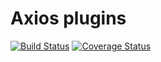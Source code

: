 # Axios plugins

[![Build Status](https://travis-ci.org/yhtml5/utils.svg?branch=master)](https://travis-ci.org/yhtml5/utils)
[![Coverage Status](https://coveralls.io/repos/github/yhtml5/utils/badge.svg?branch=master)](https://coveralls.io/github/yhtml5/utils?branch=master)
